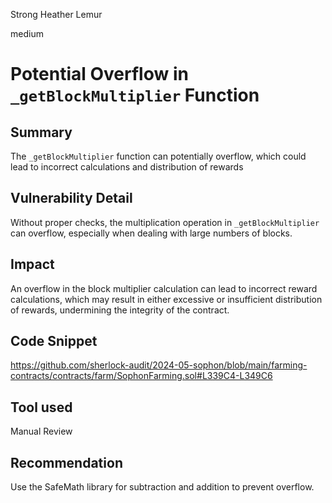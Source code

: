 Strong Heather Lemur

medium

# Potential Overflow in `_getBlockMultiplier` Function

## Summary
The `_getBlockMultiplier` function can potentially overflow, which could lead to incorrect calculations and distribution of rewards
## Vulnerability Detail

Without proper checks, the multiplication operation in `_getBlockMultiplier` can overflow, especially when dealing with large numbers of blocks.

## Impact
An overflow in the block multiplier calculation can lead to incorrect reward calculations, which may result in either excessive or insufficient distribution of rewards, undermining the integrity of the contract.

## Code Snippet
https://github.com/sherlock-audit/2024-05-sophon/blob/main/farming-contracts/contracts/farm/SophonFarming.sol#L339C4-L349C6
## Tool used

Manual Review

## Recommendation
Use the SafeMath library for subtraction and addition to prevent overflow.
